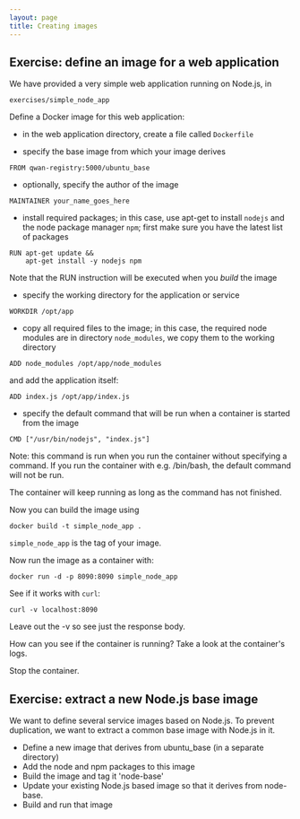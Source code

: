 ```yaml
---
layout: page
title: Creating images
---
```


## Exercise: define an image for a web application

We have provided a very simple web application running on Node.js, in

```
exercises/simple_node_app
```

Define a Docker image for this web application:

- in the web application directory, create a file called `Dockerfile`

- specify the base image from which your image derives

```
FROM qwan-registry:5000/ubuntu_base
```

- optionally, specify the author of the image

```
MAINTAINER your_name_goes_here
```

- install required packages; in this case, 
use apt-get to install `nodejs` and the node package manager `npm`;
first make sure you have the latest list of packages

```
RUN apt-get update && 
    apt-get install -y nodejs npm
```

Note that the RUN instruction will be executed when you _build_ the image

- specify the working directory for the application or service

```
WORKDIR /opt/app
```

- copy all required files to the image; in this case, the required node
  modules are in directory `node_modules`, we copy them to the working
directory

```
ADD node_modules /opt/app/node_modules
```

and add the application itself:

```
ADD index.js /opt/app/index.js
```

- specify the default command that will be run when a container is started from the
  image

```
CMD ["/usr/bin/nodejs", "index.js"]
```

Note: this command is run when you run the container without specifying
a command. If you run the container with e.g. /bin/bash, the default
command will not be run.

The container will keep running as long as the command has not finished.

Now you can build the image using 

```
docker build -t simple_node_app .
```

`simple_node_app` is the tag of your image.

Now run the image as a container with:

```
docker run -d -p 8090:8090 simple_node_app
```

See if it works with `curl`:

```
curl -v localhost:8090
```

Leave out the -v so see just the response body.

How can you see if the container is running? Take a look at the
container's logs.

Stop the container.

## Exercise: extract a new Node.js base image

We want to define several service images based on Node.js. To prevent
duplication, we want to extract a common base image with Node.js in it.

- Define a new image that derives from ubuntu_base
  (in a separate directory)
- Add the node and npm packages to this image
- Build the image and tag it 'node-base'
- Update your existing Node.js based image so that it derives from
  node-base.
- Build and run that image



